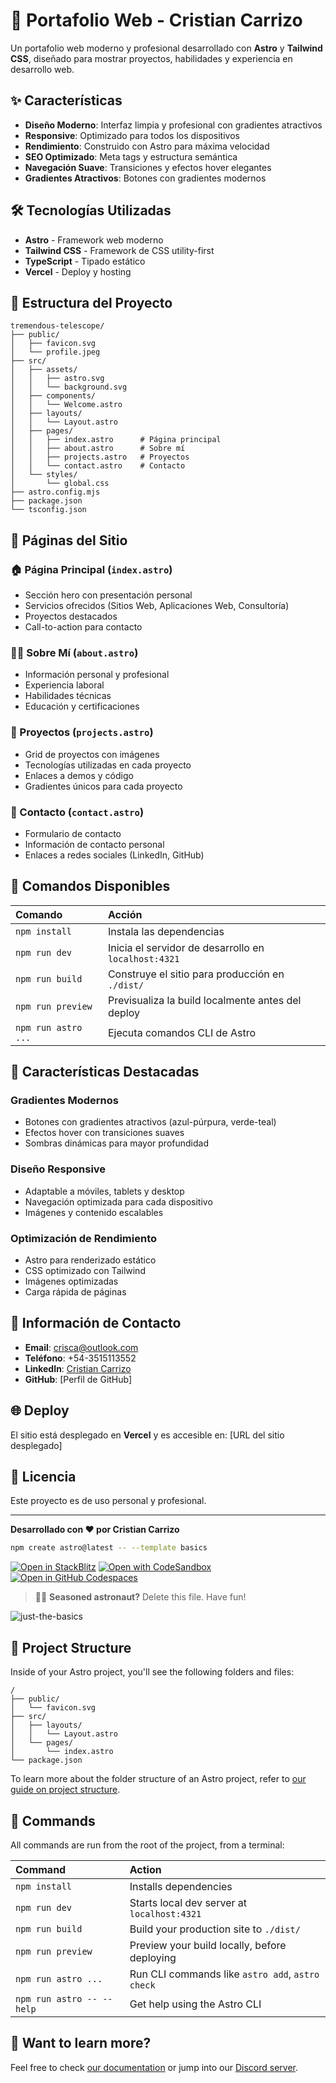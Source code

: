 # 🚀 Portafolio Web - Cristian Carrizo

Un portafolio web moderno y profesional desarrollado con **Astro** y **Tailwind CSS**, diseñado para mostrar proyectos, habilidades y experiencia en desarrollo web.

## ✨ Características

- **Diseño Moderno**: Interfaz limpia y profesional con gradientes atractivos
- **Responsive**: Optimizado para todos los dispositivos
- **Rendimiento**: Construido con Astro para máxima velocidad
- **SEO Optimizado**: Meta tags y estructura semántica
- **Navegación Suave**: Transiciones y efectos hover elegantes
- **Gradientes Atractivos**: Botones con gradientes modernos

## 🛠️ Tecnologías Utilizadas

- **Astro** - Framework web moderno
- **Tailwind CSS** - Framework de CSS utility-first
- **TypeScript** - Tipado estático
- **Vercel** - Deploy y hosting

## 📁 Estructura del Proyecto

```
tremendous-telescope/
├── public/
│   ├── favicon.svg
│   └── profile.jpeg
├── src/
│   ├── assets/
│   │   ├── astro.svg
│   │   └── background.svg
│   ├── components/
│   │   └── Welcome.astro
│   ├── layouts/
│   │   └── Layout.astro
│   ├── pages/
│   │   ├── index.astro      # Página principal
│   │   ├── about.astro      # Sobre mí
│   │   ├── projects.astro   # Proyectos
│   │   └── contact.astro    # Contacto
│   └── styles/
│       └── global.css
├── astro.config.mjs
├── package.json
└── tsconfig.json
```

## 🎨 Páginas del Sitio

### 🏠 Página Principal (`index.astro`)
- Sección hero con presentación personal
- Servicios ofrecidos (Sitios Web, Aplicaciones Web, Consultoría)
- Proyectos destacados
- Call-to-action para contacto

### 👨‍💻 Sobre Mí (`about.astro`)
- Información personal y profesional
- Experiencia laboral
- Habilidades técnicas
- Educación y certificaciones

### 📂 Proyectos (`projects.astro`)
- Grid de proyectos con imágenes
- Tecnologías utilizadas en cada proyecto
- Enlaces a demos y código
- Gradientes únicos para cada proyecto

### 📧 Contacto (`contact.astro`)
- Formulario de contacto
- Información de contacto personal
- Enlaces a redes sociales (LinkedIn, GitHub)

## 🚀 Comandos Disponibles

| Comando                   | Acción                                           |
| :------------------------ | :----------------------------------------------- |
| `npm install`             | Instala las dependencias                         |
| `npm run dev`             | Inicia el servidor de desarrollo en `localhost:4321` |
| `npm run build`           | Construye el sitio para producción en `./dist/`  |
| `npm run preview`         | Previsualiza la build localmente antes del deploy |
| `npm run astro ...`       | Ejecuta comandos CLI de Astro                    |

## 🎯 Características Destacadas

### Gradientes Modernos
- Botones con gradientes atractivos (azul-púrpura, verde-teal)
- Efectos hover con transiciones suaves
- Sombras dinámicas para mayor profundidad

### Diseño Responsive
- Adaptable a móviles, tablets y desktop
- Navegación optimizada para cada dispositivo
- Imágenes y contenido escalables

### Optimización de Rendimiento
- Astro para renderizado estático
- CSS optimizado con Tailwind
- Imágenes optimizadas
- Carga rápida de páginas

## 📱 Información de Contacto

- **Email**: crisca@outlook.com
- **Teléfono**: +54-3515113552
- **LinkedIn**: [Cristian Carrizo](https://www.linkedin.com/in/cristian-carrizo-b15801100)
- **GitHub**: [Perfil de GitHub]

## 🌐 Deploy

El sitio está desplegado en **Vercel** y es accesible en:
[URL del sitio desplegado]

## 📝 Licencia

Este proyecto es de uso personal y profesional.

---

**Desarrollado con ❤️ por Cristian Carrizo**

```sh
npm create astro@latest -- --template basics
```

[![Open in StackBlitz](https://developer.stackblitz.com/img/open_in_stackblitz.svg)](https://stackblitz.com/github/withastro/astro/tree/latest/examples/basics)
[![Open with CodeSandbox](https://assets.codesandbox.io/github/button-edit-lime.svg)](https://codesandbox.io/p/sandbox/github/withastro/astro/tree/latest/examples/basics)
[![Open in GitHub Codespaces](https://github.com/codespaces/badge.svg)](https://codespaces.new/withastro/astro?devcontainer_path=.devcontainer/basics/devcontainer.json)

> 🧑‍🚀 **Seasoned astronaut?** Delete this file. Have fun!

![just-the-basics](https://github.com/withastro/astro/assets/2244813/a0a5533c-a856-4198-8470-2d67b1d7c554)

## 🚀 Project Structure

Inside of your Astro project, you'll see the following folders and files:

```text
/
├── public/
│   └── favicon.svg
├── src/
│   ├── layouts/
│   │   └── Layout.astro
│   └── pages/
│       └── index.astro
└── package.json
```

To learn more about the folder structure of an Astro project, refer to [our guide on project structure](https://docs.astro.build/en/basics/project-structure/).

## 🧞 Commands

All commands are run from the root of the project, from a terminal:

| Command                   | Action                                           |
| :------------------------ | :----------------------------------------------- |
| `npm install`             | Installs dependencies                            |
| `npm run dev`             | Starts local dev server at `localhost:4321`      |
| `npm run build`           | Build your production site to `./dist/`          |
| `npm run preview`         | Preview your build locally, before deploying     |
| `npm run astro ...`       | Run CLI commands like `astro add`, `astro check` |
| `npm run astro -- --help` | Get help using the Astro CLI                     |

## 👀 Want to learn more?

Feel free to check [our documentation](https://docs.astro.build) or jump into our [Discord server](https://astro.build/chat).
